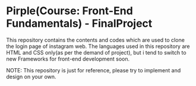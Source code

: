 # Pirple(Course: Front-End Fundamentals) - FinalProject
This repository contains the contents and codes which are used to clone the login page of instagram web.
The languages used in this repository are HTML and CSS only(as per the demand of project), but i tend to switch to new Frameworks 
for front-end development soon.

NOTE: This repository is just for reference, please try to implement and design on your own.

